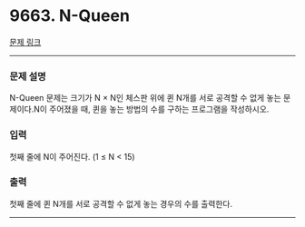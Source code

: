 # 9663. N-Queen 

[문제 링크](https://www.acmicpc.net/problem/9663) 

---
### 문제 설명

 N-Queen 문제는 크기가 N × N인 체스판 위에 퀸 N개를 서로 공격할 수 없게 놓는 문제이다.N이 주어졌을 때, 퀸을 놓는 방법의 수를 구하는 프로그램을 작성하시오.

### 입력 

 첫째 줄에 N이 주어진다. (1 ≤ N < 15)

### 출력 

 첫째 줄에 퀸 N개를 서로 공격할 수 없게 놓는 경우의 수를 출력한다.

---
